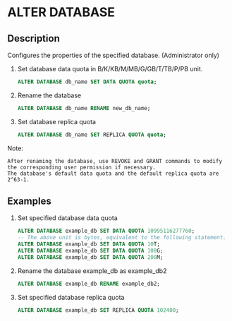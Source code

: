 # ALTER DATABASE

## Description

Configures the properties of the specified database. (Administrator only)

1. Set database data quota in B/K/KB/M/MB/G/GB/T/TB/P/PB unit.

    ```sql
    ALTER DATABASE db_name SET DATA QUOTA quota;
    ```

2. Rename the database

    ```sql
    ALTER DATABASE db_name RENAME new_db_name;
    ```

3. Set database replica quota

    ```sql
    ALTER DATABASE db_name SET REPLICA QUOTA quota;
    ```

Note:

```plain text
After renaming the database, use REVOKE and GRANT commands to modify the corresponding user permission if necessary.
The database's default data quota and the default replica quota are 2^63-1.
```

## Examples

1. Set specified database data quota

    ```SQL
    ALTER DATABASE example_db SET DATA QUOTA 10995116277760;
    -- The above unit is bytes, equivalent to the following statement.
    ALTER DATABASE example_db SET DATA QUOTA 10T;
    ALTER DATABASE example_db SET DATA QUOTA 100G;
    ALTER DATABASE example_db SET DATA QUOTA 200M;
    ```

2. Rename the database example_db as example_db2

    ```SQL
    ALTER DATABASE example_db RENAME example_db2;
    ```

3. Set specified database replica quota

    ```SQL
    ALTER DATABASE example_db SET REPLICA QUOTA 102400;
    ```
